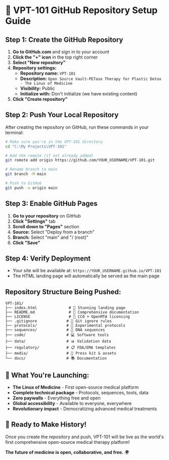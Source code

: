 # 🚀 VPT-101 GitHub Repository Setup Guide

## Step 1: Create the GitHub Repository

1. **Go to GitHub.com** and sign in to your account
2. **Click the "+" icon** in the top right corner
3. **Select "New repository"**
4. **Repository settings:**
   - **Repository name:** `VPT-101`
   - **Description:** `Open Source Vault-PETase Therapy for Plastic Detox - The Linux of Medicine`
   - **Visibility:** Public
   - **Initialize with:** Don't initialize (we have existing content)
5. **Click "Create repository"**

## Step 2: Push Your Local Repository

After creating the repository on GitHub, run these commands in your terminal:

```bash
# Make sure you're in the VPT-101 directory
cd "C:\My Projects\VPT-101"

# Add the remote (if not already added)
git remote add origin https://github.com/YOUR_USERNAME/VPT-101.git

# Rename branch to main
git branch -M main

# Push to GitHub
git push -u origin main
```

## Step 3: Enable GitHub Pages

1. **Go to your repository** on GitHub
2. **Click "Settings"** tab
3. **Scroll down to "Pages"** section
4. **Source:** Select "Deploy from a branch"
5. **Branch:** Select "main" and "/ (root)"
6. **Click "Save"**

## Step 4: Verify Deployment

- Your site will be available at: `https://YOUR_USERNAME.github.io/VPT-101`
- The HTML landing page will automatically be served as the main page

## Repository Structure Being Pushed:

```
VPT-101/
├── index.html              # 🎉 Stunning landing page
├── README.md               # 📖 Comprehensive documentation
├── LICENSE                 # 📄 CC0 + OpenMTA licensing
├── .gitignore             # 🚫 Git ignore rules
├── protocols/             # 🧬 Experimental protocols
├── sequences/             # 🧪 DNA sequences
├── code/                  # 💻 Software tools
├── data/                  # 📊 Validation data
├── regulatory/            # 📋 FDA/EMA templates
├── media/                 # 📸 Press kit & assets
└── docs/                  # 📚 Documentation
```

## 🎯 What You're Launching:

- **The Linux of Medicine** - First open-source medical platform
- **Complete technical package** - Protocols, sequences, tools, data
- **Zero paywalls** - Everything free and open
- **Global accessibility** - Available to everyone, everywhere
- **Revolutionary impact** - Democratizing advanced medical treatments

## 🚀 Ready to Make History!

Once you create the repository and push, VPT-101 will be live as the world's first comprehensive open-source medical therapy platform!

**The future of medicine is open, collaborative, and free.** 🌍 